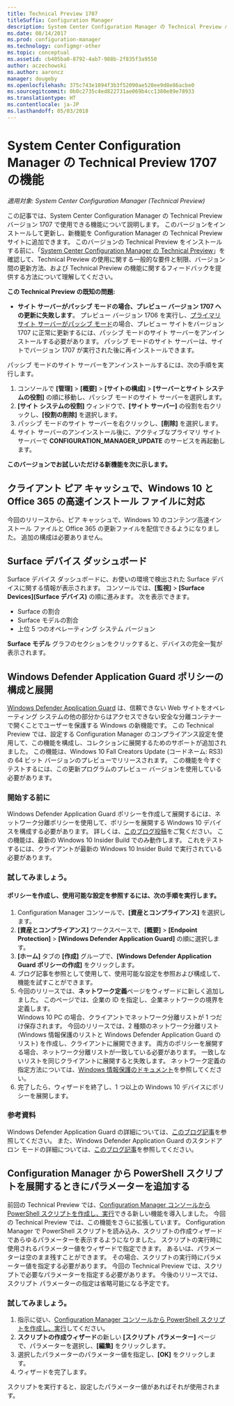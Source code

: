```yaml
---
title: Technical Preview 1707
titleSuffix: Configuration Manager
description: System Center Configuration Manager の Technical Preview バージョン 1707 で使用できる機能について説明します。
ms.date: 08/14/2017
ms.prod: configuration-manager
ms.technology: configmgr-other
ms.topic: conceptual
ms.assetid: cb405ba0-8792-4ab7-988b-2f835f3a9550
author: aczechowski
ms.author: aaroncz
manager: dougeby
ms.openlocfilehash: 375c743e1094f3b3f52090ae520ee9d8e86acbe0
ms.sourcegitcommit: 0b0c2735c4ed822731ae069b4cc1380e89e78933
ms.translationtype: HT
ms.contentlocale: ja-JP
ms.lasthandoff: 05/03/2018
---
```

# <a name="capabilities-in-technical-preview-1707-for-system-center-configuration-manager"></a>System Center Configuration Manager の Technical Preview 1707 の機能

*適用対象: System Center Configuration Manager (Technical Preview)*

この記事では、System Center Configuration Manager の Technical Preview バージョン 1707 で使用できる機能について説明します。 このバージョンをインストールして更新し、新機能を Configuration Manager の Technical Preview サイトに追加できます。 このバージョンの Technical Preview をインストールする前に、「[System Center Configuration Manager の Technical Preview](../../core/get-started/technical-preview.md)」を確認して、Technical Preview の使用に関する一般的な要件と制限、バージョン間の更新方法、および Technical Preview の機能に関するフィードバックを提供する方法について理解してください。     


<!--  Known Issues Template   
**Known Issues in this Technical Preview:**
-   **Issue Name**. Details
    Workaround details.
-->

**この Technical Preview の既知の問題:**
-   **サイト サーバーがパッシブ モードの場合、プレビュー バージョン 1707 への更新に失敗します**。 プレビュー バージョン 1706 を実行し、[プライマリ サイト サーバーがパッシブ モード](/sccm/core/get-started/capabilities-in-technical-preview-1706#site-server-role-high-availability)の場合、プレビュー サイトをバージョン 1707 に正常に更新するには、パッシブ モードのサイト サーバーをアンインストールする必要があります。 パッシブ モードのサイト サーバーは、サイトでバージョン 1707 が実行された後に再インストールできます。

  パッシブ モードのサイト サーバーをアンインストールするには、次の手順を実行します。
  1. コンソールで **[管理]** > **[概要]** > **[サイトの構成]** > **[サーバーとサイト システムの役割]** の順に移動し、パッシブ モードのサイト サーバーを選択します。
  2. **[サイト システムの役割]** ウィンドウで、**[サイト サーバー]** の役割を右クリックし、**[役割の削除]** を選択します。
  3. パッシブ モードのサイト サーバーを右クリックし、**[削除]** を選択します。
  4. サイト サーバーのアンインストール後に、アクティブなプライマリ サイト サーバーで **CONFIGURATION_MANAGER_UPDATE** のサービスを再起動します。



**このバージョンでお試しいただける新機能を次に示します。**  

<!--  Rough Section Template
##  FEATURE

### Procedure 1
### Try it out!  
 Try to complete the following tasks and then send us **Feedback** from the **Home** tab of the Ribbon to let us know how it worked:
 -  Task 1
 -  Task 2              
-->

## <a name="client-peer-cache-support-for-express-installation-files-for-windows-10-and-office-365"></a>クライアント ピア キャッシュで、Windows 10 と Office 365 の高速インストール ファイルに対応
<!-- 1352486 -->
今回のリリースから、ピア キャッシュで、Windows 10 のコンテンツ高速インストール ファイルと Office 365 の更新ファイルを配信できるようになりました。 追加の構成は必要ありません。

## <a name="surface-device-dashboard"></a>Surface デバイス ダッシュボード
<!--1355788-->
Surface デバイス ダッシュボードに、お使いの環境で検出された Surface デバイスに関する情報が表示されます。 コンソールでは、**[監視]** > **[Surface Devices]\(Surface デバイス\)** の順に進みます。 次を表示できます。
- Surface の割合
- Surface モデルの割合
- 上位 5 つのオペレーティング システム バージョン

**Surface モデル** グラフのセクションをクリックすると、デバイスの完全一覧が表示されます。  

## <a name="configure-and-deploy-windows-defender-application-guard-policies"></a>Windows Defender Application Guard ポリシーの構成と展開
<!-- 1351960 -->

[Windows Defender Application Guard](https://blogs.windows.com/msedgedev/2016/09/27/application-guard-microsoft-edge/#XLxEbcpkuKcFebrw.97) は、信頼できない Web サイトをオペレーティング システムの他の部分からはアクセスできない安全な分離コンテナーで開くことでユーザーを保護する Windows の新機能です。 この Technical Preview では、設定する Configuration Manager のコンプライアンス設定を使用して、この機能を構成し、コレクションに展開するためのサポートが追加されました。 この機能は、Windows 10 Fall Creators Update (コードネーム: RS3) の 64 ビット バージョンのプレビューでリリースされます。 この機能を今すぐテストするには、この更新プログラムのプレビュー バージョンを使用している必要があります。

### <a name="before-you-start"></a>開始する前に

Windows Defender Application Guard ポリシーを作成して展開するには、ネットワーク分離ポリシーを使用して、ポリシーを展開する Windows 10 デバイスを構成する必要があります。 詳しくは、[このブログ投稿](https://blogs.windows.com/msedgedev/2016/09/27/application-guard-microsoft-edge/#BmJGKPfSjHHzsMmI.97)をご覧ください。 この機能は、最新の Windows 10 Insider Build でのみ動作します。 これをテストするには、クライアントが最新の Windows 10 Insider Build で実行されている必要があります。

### <a name="try-it-out"></a>試してみましょう。

#### <a name="to-create-a-policy-and-to-browse-the-available-settings"></a>ポリシーを作成し、使用可能な設定を参照するには、次の手順を実行します。

1. Configuration Manager コンソールで、**[資産とコンプライアンス]** を選択します。
2. **[資産とコンプライアンス]** ワークスペースで、**[概要]** > **[Endpoint Protection]** > **[Windows Defender Application Guard]** の順に選択します。
3. **[ホーム]** タブの **[作成]** グループで、**[Windows Defender Application Guard ポリシーの作成]** をクリックします。
4. ブログ記事を参照として使用して、使用可能な設定を参照および構成して、機能を試すことができます。
5. 今回のリリースでは、**ネットワーク定義**ページをウィザードに新しく追加しました。 このページでは、企業の ID を指定し、企業ネットワークの境界を定義します。<br>Windows 10 PC の場合、クライアントでネットワーク分離リストが 1 つだけ保存されます。 今回のリリースでは、2 種類のネットワーク分離リスト (Windows 情報保護のリストと Windows Defender Application Guard のリスト) を作成し、クライアントに展開できます。 両方のポリシーを展開する場合、ネットワーク分離リストが一致している必要があります。 一致しないリストを同じクライアントに展開すると失敗します。
ネットワーク定義の指定方法については、[Windows 情報保護のドキュメント](https://docs.microsoft.com/windows/threat-protection/windows-information-protection/create-wip-policy-using-sccm)を参照してください。
6. 完了したら、ウィザードを終了し、1 つ以上の Windows 10 デバイスにポリシーを展開します。

### <a name="further-reading"></a>参考資料
Windows Defender Application Guard の詳細については、[このブログ記事](https://blogs.windows.com/msedgedev/2016/09/27/application-guard-microsoft-edge/#BmJGKPfSjHHzsMmI.97)を参照してください。 また、Windows Defender Application Guard のスタンドアロン モードの詳細については、[このブログ記事](https://techcommunity.microsoft.com/t5/Windows-Insider-Program/Windows-Defender-Application-Guard-Standalone-mode/td-p/66903)を参照してください。

## <a name="add-parameters-when-you-deploy-powershell-scripts-from-configuration-manager"></a>Configuration Manager から PowerShell スクリプトを展開するときにパラメーターを追加する

<!-- 1236459 --->

前回の Technical Preview では、[Configuration Manager コンソールから PowerShell スクリプトを作成し、実行](/sccm/core/get-started/capabilities-in-technical-preview-1706#create-and-run-powershell-scripts-from-the-configuration-manager-console)できる新しい機能を導入しました。
今回の Technical Preview では、この機能をさらに拡張しています。 Configuration Manager で PowerShell スクリプトを読み込み、スクリプトの作成ウィザードであらゆるパラメーターを表示するようになりました。 スクリプトの実行時に使用されるパラメーター値をウィザードで指定できます。 あるいは、パラメーターは空のまま残すことができます。 その場合、スクリプトの実行時にパラメーター値を指定する必要があります。
今回の Technical Preview では、スクリプトで必要なパラメーターを指定する必要があります。 今後のリリースでは、スクリプト パラメーターの指定は省略可能になる予定です。

### <a name="try-it-out"></a>試してみましょう。

1. 指示に従い、[Configuration Manager コンソールから PowerShell スクリプトを作成し、実行](/sccm/core/get-started/capabilities-in-technical-preview-1706#create-and-run-powershell-scripts-from-the-configuration-manager-console)してください。
2. **スクリプトの作成ウィザード**の新しい **[スクリプト パラメーター]** ページで、パラメーターを選択し、**[編集]** をクリックします。
3. 選択したパラメーターのパラメーター値を指定し、**[OK]** をクリックします。
4. ウィザードを完了します。

スクリプトを実行すると、設定したパラメーター値があればそれが使用されます。
